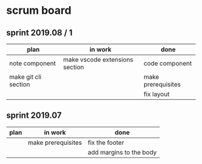 # scrum board

## sprint 2019.08 / 1

| plan                 | in work                        | done               |
| -------------------- | ------------------------------ | ------------------ |
| note component       | make vscode extensions section | code component     |
| make git cli section |                                | make prerequisites |
|                      |                                | fix layout         |

## sprint 2019.07

| plan | in work            | done                    |
| ---- | ------------------ | ----------------------- |
|      | make prerequisites | fix the footer          |
|      |                    | add margins to the body |
